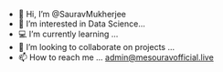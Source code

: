 - 👋 Hi, I’m @SauravMukherjee
- 👀 I’m interested in Data Science...
- 💻 I’m currently learning ...
- 💞️ I’m looking to collaborate on projects ...
- 📫 How to reach me ...
   admin@mesouravofficial.live

<!---
SauravMukherjee44/SauravMukherjee44 is a ✨ special ✨ repository because its `README.md` (this file) appears on your GitHub profile.
You can click the Preview link to take a look at your changes.
--->
